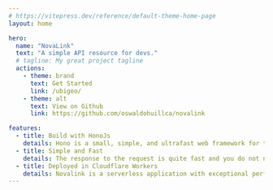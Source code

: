 ```yaml
---
# https://vitepress.dev/reference/default-theme-home-page
layout: home

hero:
  name: "NovaLink"
  text: "A simple API resource for devs."
  # tagline: My great project tagline
  actions:
    - theme: brand
      text: Get Started
      link: /ubigeo/
    - theme: alt
      text: View on Github
      link: https://github.com/oswaldohuillca/novalink

features:
  - title: Build with HonoJs
    details: Hono is a small, simple, and ultrafast web framework for the Edges.
  - title: Simple and Fast
    details: The response to the request is quite fast and you do not need to include libraries
  - title: Deployed in Cloudflare Workers
    details: Novalink is a serverless application with exceptional performance.
---
```


